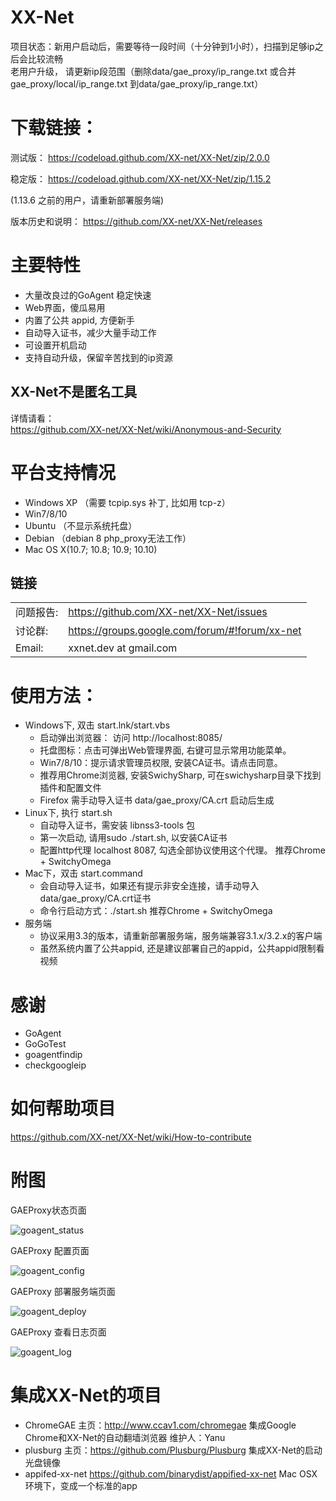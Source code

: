 XX-Net
========
项目状态：新用户启动后，需要等待一段时间（十分钟到1小时），扫描到足够ip之后会比较流畅  
老用户升级， 请更新ip段范围（删除data/gae_proxy/ip_range.txt 或合并gae_proxy/local/ip_range.txt 到data/gae_proxy/ip_range.txt）  


下载链接：
==========
测试版：
https://codeload.github.com/XX-net/XX-Net/zip/2.0.0

稳定版：
https://codeload.github.com/XX-net/XX-Net/zip/1.15.2

(1.13.6 之前的用户，请重新部署服务端)


版本历史和说明： https://github.com/XX-net/XX-Net/releases
   
  
  

主要特性
========
* 大量改良过的GoAgent 稳定快速
* Web界面，傻瓜易用
* 内置了公共 appid, 方便新手
* 自动导入证书，减少大量手动工作
* 可设置开机启动
* 支持自动升级，保留辛苦找到的ip资源

## XX-Net不是匿名工具 
详情请看：  
https://github.com/XX-net/XX-Net/wiki/Anonymous-and-Security


平台支持情况
================
* Windows XP （需要 tcpip.sys 补丁, 比如用 tcp-z）
* Win7/8/10
* Ubuntu （不显示系统托盘）
* Debian （debian 8 php_proxy无法工作）
* Mac OS X(10.7; 10.8; 10.9; 10.10)

## 链接
|   |   |
| --------   | :----  |
|问题报告:  |https://github.com/XX-net/XX-Net/issues|
|讨论群:  |https://groups.google.com/forum/#!forum/xx-net|
|Email:   |xxnet.dev at gmail.com|

使用方法：
========
* Windows下, 双击 start.lnk/start.vbs
  - 启动弹出浏览器： 访问 http://localhost:8085/
  - 托盘图标：点击可弹出Web管理界面, 右键可显示常用功能菜单。
  - Win7/8/10：提示请求管理员权限, 安装CA证书。请点击同意。
  - 推荐用Chrome浏览器, 安装SwichySharp, 可在swichysharp目录下找到插件和配置文件
  - Firefox 需手动导入证书 data/gae_proxy/CA.crt 启动后生成
* Linux下, 执行 start.sh
  - 自动导入证书，需安装 libnss3-tools 包
  - 第一次启动, 请用sudo ./start.sh, 以安装CA证书
  - 配置http代理 localhost 8087, 勾选全部协议使用这个代理。
    推荐Chrome + SwitchyOmega
* Mac下，双击 start.command
  - 会自动导入证书，如果还有提示非安全连接，请手动导入data/gae_proxy/CA.crt证书
  - 命令行启动方式：./start.sh
    推荐Chrome + SwitchyOmega
* 服务端
  - 协议采用3.3的版本，请重新部署服务端，服务端兼容3.1.x/3.2.x的客户端
  - 虽然系统内置了公共appid, 还是建议部署自己的appid，公共appid限制看视频

感谢
=========
* GoAgent
* GoGoTest
* goagentfindip
* checkgoogleip


如何帮助项目
==========
https://github.com/XX-net/XX-Net/wiki/How-to-contribute


附图
======

GAEProxy状态页面

![goagent_status](https://cloud.githubusercontent.com/assets/10395528/5849287/f71c62fc-a1b9-11e4-9ae0-b33fc78ed5fd.png)

GAEProxy 配置页面

![goagent_config](https://cloud.githubusercontent.com/assets/10395528/5849285/f68ac84c-a1b9-11e4-808a-5ec78f2fd3af.png)

GAEProxy 部署服务端页面

![goagent_deploy](https://cloud.githubusercontent.com/assets/10395528/5849286/f6e81dda-a1b9-11e4-94f8-2b9d2492bd39.png)

GAEProxy 查看日志页面

![goagent_log](https://cloud.githubusercontent.com/assets/10395528/5849288/f72138cc-a1b9-11e4-94df-d0b7ab160f0c.png)

集成XX-Net的项目
===============
* ChromeGAE
  主页：http://www.ccav1.com/chromegae
  集成Google Chrome和XX-Net的自动翻墙浏览器
  维护人：Yanu
* plusburg
  主页：https://github.com/Plusburg/Plusburg
  集成XX-Net的启动光盘镜像
* appifed-xx-net
  https://github.com/binarydist/appified-xx-net
  Mac OSX 环境下，变成一个标准的app
